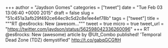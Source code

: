 
+++
author = "Jaydson Gomes"
categories = ["tweet"]
date = "Tue Feb 03 13:06:40 +0000 2015"
draft = false
slug = "51c451a3afb29f492ce64ec9c5d2c8e1ee4ef78b"
tags = ["tweet"]
title = """RT @es6rocks: New (awesom..."""
tweet = true
micro = true
tweet_url = "https://twitter.com/jaydson/status/562598042336260096"
+++
RT @es6rocks: New (awesome) article by @Ult_Combo published! 'Temporal Dead Zone (TDZ) demystified" http://t.co/gabqGCGftH
